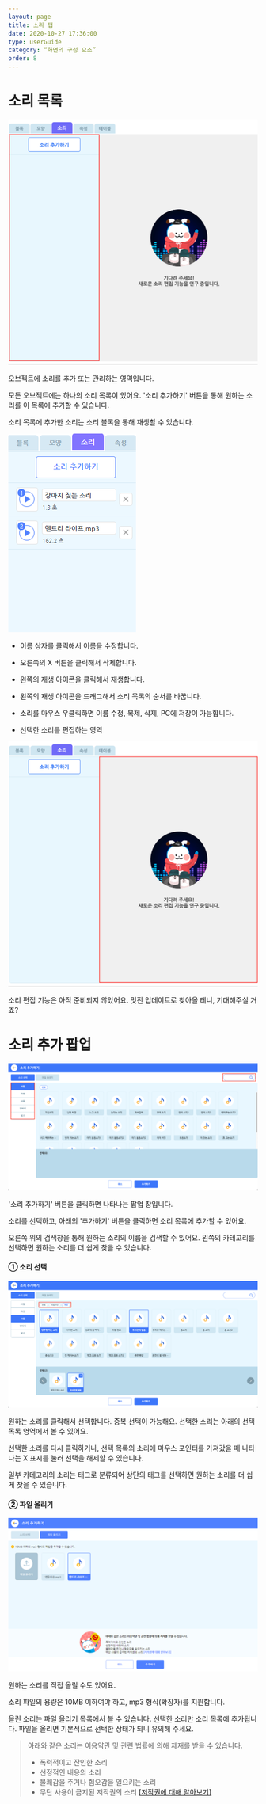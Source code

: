 ```yaml
---
layout: page
title: 소리 탭
date: 2020-10-27 17:36:00
type: userGuide
category: “화면의 구성 요소”
order: 8
---
```


# 소리 목록

<img src="images/window/main-sound-list.png" alt="main-sound" style="zoom:50%;" />



오브젝트에 소리를 추가 또는 관리하는 영역입니다.

모든 오브젝트에는 하나의 소리 목록이 있어요. '소리 추가하기' 버튼을 통해 원하는 소리를 이 목록에 추가할 수 있습니다.

소리 목록에 추가한 소리는 소리 블록을 통해 재생할 수 있습니다.



![sound_tap_list](images\window\sound_tap_list_example.png)



+ 이름 상자를 클릭해서 이름을 수정합니다.
+ 오른쪽의 X 버튼을 클릭해서 삭제합니다.
+ 왼쪽의 재생 아이콘을 클릭해서 재생합니다.
+ 왼쪽의 재생 아이콘을 드래그해서 소리 목록의 순서를 바꿉니다.

+ 소리를 마우스 우클릭하면 이름 수정, 복제, 삭제, PC에 저장이 가능합니다.

+ 선택한 소리를 편집하는 영역

<img src="images/window/main-sound.png" alt="main-sound" style="zoom: 50%;" />



소리 편집 기능은 아직 준비되지 않았어요. 멋진 업데이트로 찾아올 테니, 기대해주실 거죠?





# 소리 추가 팝업



![sound-add](images/window/sound-add.png)

'소리 추가하기' 버튼을 클릭하면 나타나는 팝업 창입니다.

소리를 선택하고, 아래의 '추가하기' 버튼을 클릭하면 소리 목록에 추가할 수 있어요.

오른쪽 위의 검색창을 통해 원하는 소리의 이름을 검색할 수 있어요. 왼쪽의 카테고리를 선택하면 원하는 소리를 더 쉽게 찾을 수 있습니다.



#### ① 소리 선택

![add-sound](images/window/sound-select.png)



원하는 소리를 클릭해서 선택합니다. 중복 선택이 가능해요. 선택한 소리는 아래의 선택 목록 영역에서 볼 수 있어요.

선택한 소리를 다시 클릭하거나, 선택 목록의 소리에 마우스 포인터를 가져갔을 때 나타나는 X 표시를 눌러 선택을 해제할 수 있습니다.

일부 카테고리의 소리는 태그로 분류되어 상단의 태그를 선택하면 원하는 소리를 더 쉽게 찾을 수 있습니다.



#### ② 파일 올리기

![import-sound](images/window/import-sound.png)

원하는 소리를 직접 올릴 수도 있어요.

소리 파일의 용량은 10MB 이하여야 하고, mp3 형식(확장자)를 지원합니다.

올린 소리는 파일 올리기 목록에서 볼 수 있습니다. 선택한 소리만 소리 목록에 추가됩니다. 파일을 올리면 기본적으로 선택한 상태가 되니 유의해 주세요.



> 아래와 같은 소리는 이용약관 및 관련 법률에 의해 제재를 받을 수 있습니다.
>
> + 폭력적이고 잔인한 소리
> + 선정적인 내용의 소리
> + 불쾌감을 주거나 혐오감을 일으키는 소리
> + 무단 사용이 금지된 저작권의 소리 [[저작권에 대해 알아보기]](https://playentry.org/#!/terms/project)
